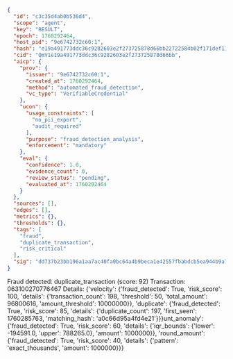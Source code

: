 ```json
{
  "id": "c3c35d4ab0b536d4",
  "scope": "agent",
  "key": "RESULT",
  "epoch": 1760292464,
  "host_pid": "9e6742732c60:1",
  "hash": "e19a491773ddc36c9282603e2f273725878d66bb22722584b02f171def11f3f9",
  "cid": "QmV1e19a491773ddc36c9282603e2f273725878d66bb",
  "aicp": {
    "prov": {
      "issuer": "9e6742732c60:1",
      "created_at": 1760292464,
      "method": "automated_fraud_detection",
      "vc_type": "VerifiableCredential"
    },
    "ucon": {
      "usage_constraints": [
        "no_pii_export",
        "audit_required"
      ],
      "purpose": "fraud_detection_analysis",
      "enforcement": "mandatory"
    },
    "eval": {
      "confidence": 1.0,
      "evidence_count": 0,
      "review_status": "pending",
      "evaluated_at": 1760292464
    }
  },
  "sources": [],
  "edges": [],
  "metrics": {},
  "thresholds": {},
  "tags": [
    "fraud",
    "duplicate_transaction",
    "risk_critical"
  ],
  "sig": "dd737b23bb196a1aa7ac40fa0bc64a4b9beca1e42557fbabdcb5ea944b9a77ee"
}
```

Fraud detected: duplicate_transaction (score: 92)
Transaction: 063100270776467
Details: {'velocity': {'fraud_detected': True, 'risk_score': 100, 'details': {'transaction_count': 198, 'threshold': 50, 'total_amount': 96800616, 'amount_threshold': 10000000}}, 'duplicate': {'fraud_detected': True, 'risk_score': 85, 'details': {'duplicate_count': 197, 'first_seen': 1760285763, 'matching_hash': 'a0c66d95a4fd4e21'}}}unt_anomaly': {'fraud_detected': True, 'risk_score': 60, 'details': {'iqr_bounds': {'lower': -194591.0, 'upper': 788265.0}, 'amount': 1000000}}, 'round_amount': {'fraud_detected': True, 'risk_score': 40, 'details': {'pattern': 'exact_thousands', 'amount': 1000000}}}